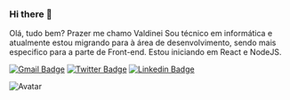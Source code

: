 ### Hi there 👋

Olá, tudo bem? Prazer me chamo Valdinei
Sou técnico em informática e atualmente estou migrando para 
à área de desenvolvimento, sendo mais especifico para a parte de Front-end.
Estou iniciando em React e NodeJS.

[![Gmail Badge](https://img.shields.io/badge/-dinei.manji@gmail.com-D44638?style=flat-square&logo=Gmail&logoColor=white&link=mailto:dinei.manji@gmail.com)](mailto:diego.schell.f@gmail.com)
[![Twitter Badge](https://img.shields.io/badge/-@dineisf-1DA1F2?style=flat-square&labelColor=1DA1F2&logo=twitter&logoColor=white&link=https://twitter.com/dineisf)](https://twitter.com/dineisf) 
[![Linkedin Badge](https://img.shields.io/badge/-Valdinei%20Silva-0077B5?style=flat-square&logo=Linkedin&logoColor=white&link=https://www.linkedin.com/in/valdinei-silva-ferreira-622546172/)](https://www.linkedin.com/in/valdinei-silva-ferreira-622546172/) 

![Avatar](https://github.com/DineiSF/DineiSF/blob/master/Avatar.png/360X360)

<!--
**DineiSF/DineiSF** is a ✨ _special_ ✨ repository because its `README.md` (this file) appears on your GitHub profile.

Here are some ideas to get you started:

- 🔭 I’m currently working on ...
- 🌱 I’m currently learning ...
- 👯 I’m looking to collaborate on ...
- 🤔 I’m looking for help with ...
- 💬 Ask me about ...
- 📫 How to reach me: ...
- 😄 Pronouns: ...
- ⚡ Fun fact: ...
-->
